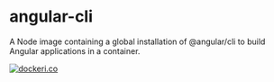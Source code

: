 # angular-cli
A Node image containing a global installation of @angular/cli to build Angular applications in a container.

[![dockeri.co](http://dockeri.co/image/awesomeinc/angular-cli)](https://registry.hub.docker.com/awesomeinc/angular-cli/)
